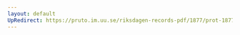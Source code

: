 ```yaml
---
layout: default
UpRedirect: https://pruto.im.uu.se/riksdagen-records-pdf/1877/prot-1877--fk--020/prot-1877--fk--020_009.pdf
---
```

